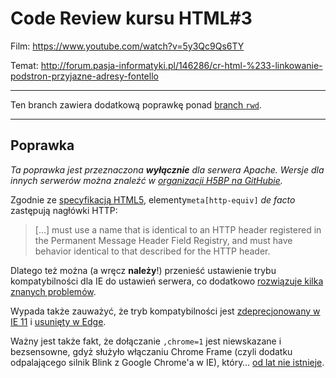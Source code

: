 # Code Review kursu HTML#3

Film: https://www.youtube.com/watch?v=5y3Qc9Qs6TY

Temat: http://forum.pasja-informatyki.pl/146286/cr-html-%233-linkowanie-podstron-przyjazne-adresy-fontello

---

Ten branch zawiera dodatkową poprawkę ponad [branch `rwd`](https://github.com/CodersCommunity/CodeReview-HTML-03/tree/rwd).

---

## Poprawka

_Ta poprawka jest przeznaczona **wyłącznie** dla serwera Apache. Wersje dla innych serwerów można znaleźć w [organizacji H5BP na GitHubie](https://github.com/h5bp?utf8=%E2%9C%93&query=server-configs-)._


Zgodnie ze [specyfikacją HTML5](https://www.w3.org/TR/html5/document-metadata.html#other-pragma-directives), elementy`meta[http-equiv]` _de facto_ zastępują nagłówki HTTP:

 > […] must use a name that is identical to an HTTP header registered in the Permanent Message Header Field Registry, and must have behavior identical to that described for the HTTP header.

Dlatego też można (a wręcz **należy**!) przenieść ustawienie trybu kompatybilności dla IE do ustawień serwera, co dodatkowo [rozwiązuje kilka znanych problemów](https://github.com/h5bp/html5-boilerplate/blob/b5d6e7b1613fca24d250fa8e5bc7bcc3dd6002ef/dist/doc/html.md#x-ua-compatible).

Wypada także zauważyć, że tryb kompatybilności jest [zdeprecjonowany w IE 11](https://msdn.microsoft.com/library/bg182625.aspx#docmode) i [usunięty w Edge](https://blogs.windows.com/msedgedev/2015/05/06/a-break-from-the-past-part-2-saying-goodbye-to-activex-vbscript-attachevent/).

Ważny jest także fakt, że dołączanie `,chrome=1` jest niewskazane i bezsensowne, gdyż służyło włączaniu Chrome Frame (czyli dodatku odpalającego silnik Blink z Google Chrome'a w IE), który… [od lat nie istnieje](http://blog.chromium.org/2013/06/retiring-chrome-frame.html).
